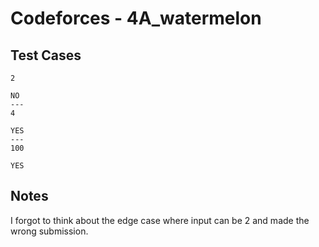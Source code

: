 # Codeforces - 4A_watermelon

## Test Cases

```tests
2

NO
---
4

YES
---
100

YES
```

## Notes
I forgot to think about the edge case where input can be 2 and made the wrong submission.
